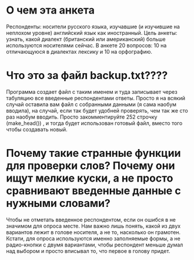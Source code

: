 # О чем эта анкета
Респонденты: носители русского языка, изучавшие (и изучившие на неплохом уровне) английский язык как иностранный.
Цель анкеты: узнать, какой диалект (британский или американский) больше используются носителями сейчас.
В анкете 20 вопросов: 10 на отличающуюся в диалектах лексику и 10 на орфографию.
# Что это за файл backup.txt????
Программа создает файл с таким именем и туда записывает через табуляцию все введенные респондентами ответы.
Просто я на всякий случай оставила вам файл с собранными данными (я сама наобум вводила), на случай, если так будет удобней проверять,
чем так же сто раз наобум вводить.
Просто закомментируйте 252 строчку (make_head()) , и тогда будет использован готовый файл, вместо того чтобы создавать новый.
# Почему такие странные функции для проверки слов? Почему они ищут мелкие куски, а не просто сравнивают введенные данные с нужными словами?
Чтобы не отметать введенное респондентом, если он ошибся в не значимом для опроса месте.
Нам важно лишь понять, какой из двух вариантов лежит в голове носителя, а не то, насколько он грамотен.
Кстати, для опроса используются именно заполняемые формы, а не радио-кнопки с двумя вариантами, чтобы респондент меньше думал над выбором
и просто вписывал то, что первое в голову придет.
